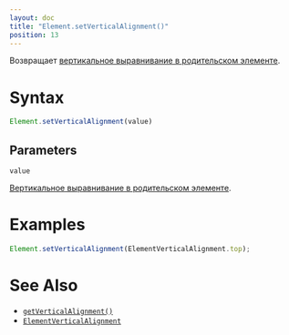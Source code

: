 ```yaml
---
layout: doc
title: "Element.setVerticalAlignment()"
position: 13
---
```


Возвращает [вертикальное выравнивание в родительском элементе](../ElementVerticalAlignment/).

# Syntax

```js
Element.setVerticalAlignment(value)
```

## Parameters

`value`

[Вертикальное выравнивание в родительском элементе](../ElementVerticalAlignment/).

# Examples

```js
Element.setVerticalAlignment(ElementVerticalAlignment.top);
```

# See Also

* [`getVerticalAlignment()`](../Element.getVerticalAlignment/)
* [`ElementVerticalAlignment`](../ElementVerticalAlignment/)
